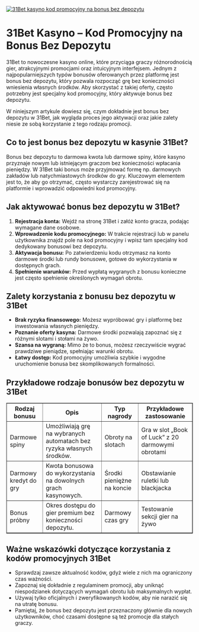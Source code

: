 [![31Bet kasyno kod promocyjny na bonus bez depozytu](https://123-caf.pages.dev/gitsignup.png)](https://vrmoo.ru/Bt82HjjY)

<h1>31Bet Kasyno – Kod Promocyjny na Bonus Bez Depozytu</h1> <p>31Bet to nowoczesne kasyno online, które przyciąga graczy różnorodnością gier, atrakcyjnymi promocjami oraz intuicyjnym interfejsem. Jednym z najpopularniejszych typów bonusów oferowanych przez platformę jest bonus bez depozytu, który pozwala rozpocząć grę bez konieczności wniesienia własnych środków. Aby skorzystać z takiej oferty, często potrzebny jest specjalny kod promocyjny, który aktywuje bonus bez depozytu.</p>  <p>W niniejszym artykule dowiesz się, czym dokładnie jest bonus bez depozytu w 31Bet, jak wygląda proces jego aktywacji oraz jakie zalety niesie ze sobą korzystanie z tego rodzaju promocji.</p>  <h2>Co to jest bonus bez depozytu w kasynie 31Bet?</h2> <p>Bonus bez depozytu to darmowa kwota lub darmowe spiny, które kasyno przyznaje nowym lub istniejącym graczom bez konieczności wpłacania pieniędzy. W 31Bet taki bonus może przyjmować formę np. darmowych zakładów lub natychmiastowych środków do gry. Kluczowym elementem jest to, że aby go otrzymać, często wystarczy zarejestrować się na platformie i wprowadzić odpowiedni kod promocyjny.</p>  <h2>Jak aktywować bonus bez depozytu w 31Bet?</h2> <ol>   <li><strong>Rejestracja konta:</strong> Wejdź na stronę 31Bet i załóż konto gracza, podając wymagane dane osobowe.</li>   <li><strong>Wprowadzenie kodu promocyjnego:</strong> W trakcie rejestracji lub w panelu użytkownika znajdź pole na kod promocyjny i wpisz tam specjalny kod dedykowany bonusowi bez depozytu.</li>   <li><strong>Aktywacja bonusu:</strong> Po zatwierdzeniu kodu otrzymasz na konto darmowe środki lub rundy bonusowe, gotowe do wykorzystania w dostępnych grach.</li>   <li><strong>Spełnienie warunków:</strong> Przed wypłatą wygranych z bonusu konieczne jest często spełnienie określonych wymagań obrotu.</li> </ol>  <h2>Zalety korzystania z bonusu bez depozytu w 31Bet</h2> <ul>   <li><strong>Brak ryzyka finansowego:</strong> Możesz wypróbować gry i platformę bez inwestowania własnych pieniędzy.</li>   <li><strong>Poznanie oferty kasyna:</strong> Darmowe środki pozwalają zapoznać się z różnymi slotami i stołami na żywo.</li>   <li><strong>Szansa na wygraną:</strong> Mimo że to bonus, możesz rzeczywiście wygrać prawdziwe pieniądze, spełniając warunki obrotu.</li>   <li><strong>Łatwy dostęp:</strong> Kod promocyjny umożliwia szybkie i wygodne uruchomienie bonusa bez skomplikowanych formalności.</li> </ul>  <h2>Przykładowe rodzaje bonusów bez depozytu w 31Bet</h2> <table border="1" cellpadding="8" cellspacing="0">   <thead>     <tr>       <th>Rodzaj bonusu</th>       <th>Opis</th>       <th>Typ nagrody</th>       <th>Przykładowe zastosowanie</th>     </tr>   </thead>   <tbody>     <tr>       <td>Darmowe spiny</td>       <td>Umożliwiają grę na wybranych automatach bez ryzyka własnych środków.</td>       <td>Obroty na slotach</td>       <td>Gra w slot „Book of Luck” z 20 darmowymi obrotami</td>     </tr>     <tr>       <td>Darmowy kredyt do gry</td>       <td>Kwota bonusowa do wykorzystania na dowolnych grach kasynowych.</td>       <td>Środki pieniężne na koncie</td>       <td>Obstawianie ruletki lub blackjacka</td>     </tr>     <tr>       <td>Bonus próbny</td>       <td>Okres dostępu do gier premium bez konieczności depozytu.</td>       <td>Darmowy czas gry</td>       <td>Testowanie sekcji gier na żywo</td>     </tr>   </tbody> </table>  <h2>Ważne wskazówki dotyczące korzystania z kodów promocyjnych 31Bet</h2> <ul>   <li>Sprawdzaj zawsze aktualność kodów, gdyż wiele z nich ma ograniczony czas ważności.</li>   <li>Zapoznaj się dokładnie z regulaminem promocji, aby uniknąć niespodzianek dotyczących wymagań obrotu lub maksymalnych wypłat.</li>   <li>Używaj tylko oficjalnych i zweryfikowanych kodów, aby nie narazić się na utratę bonusu.</li>   <li>Pamiętaj, że bonus bez depozytu jest przeznaczony głównie dla nowych użytkowników, choć czasami dostępne są też promocje dla stałych graczy.</li> </ul>